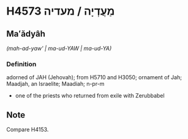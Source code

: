 # H4573 מַעֲדְיָה / מעדיה

## Maʻădyâh

_(mah-ad-yaw' | ma-ud-YAW | ma-ud-YA)_

### Definition

adorned of JAH (Jehovah); from H5710 and H3050; ornament of Jah; Maadjah, an Israelite; Maadiah; n-pr-m

- one of the priests who returned from exile with Zerubbabel

## Note

Compare H4153.
